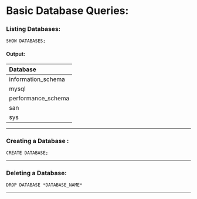 # Basic Database Queries:
### Listing Databases:
``` syntax
SHOW DATABASES;
```
#### Output:
| Database           |
|:-----|
| information_schema |
| mysql              |
| performance_schema |
| san                |
| sys                |
***

### Creating a Database :
``` syntax
CREATE DATABASE;
```
***

### Deleting a Database:
``` syntax
DROP DATABASE *DATABASE_NAME*
```
***
